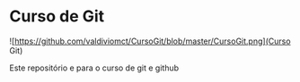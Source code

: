 # Curso de Git

![https://github.com/valdiviomct/CursoGit/blob/master/CursoGit.png](Curso Git)

Este repositório e para o curso de git e github

